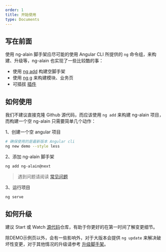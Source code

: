 ```yaml
---
order: 1
title: 开始使用
type: Documents
---
```


## 写在前面

使用 ng-alain 脚手架应尽可能的使用 Angular CLI 所提供的 `ng` 命令组，来构建、升级等，ng-alain 也实现了一些比较酷的事：

- 使用 [ng add](/cli/add) 构建空脚手架
- 使用 [ng g](/cli/generate) 来构建模块、业务页
- 可插拔 [插件](/cli/plugin)

## 如何使用

我们不建议直接克隆 Github 源代码，而应该使用 `ng add` 来构建 ng-alain 项目，而构建一个空 ng-alain 只需要简单几个动作：

1、创建一个空 angular 项目

```bash
# 确保使用的是最新版本 Angular cli
ng new demo --style less
```

2、添加 ng-alain 脚手架

```bash
ng add ng-alain@next
```

> 遇到问题请阅读 [常见问题](/docs/faq)

3、运行项目

```bash
ng serve
```

## 如何升级

建议 Start 或 Watch [源代码](https://github.com/ng-alain/ng-alain)仓库，有助于你更好的在第一时间了解变更细节。

除DEMO示例页以外，会有一些影响外，对于大版本会提供 `ng update` 来解决破坏性变更，对于其他情况的升级请参考 [升级脚手架](/docs/upgrade)。
